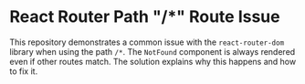 # React Router Path "/*" Route Issue

This repository demonstrates a common issue with the `react-router-dom` library when using the path `/*`. The `NotFound` component is always rendered even if other routes match.  The solution explains why this happens and how to fix it.